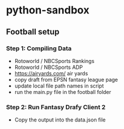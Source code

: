 # python-sandbox

## Football setup

### Step 1: Compiling Data
- Rotoworld / NBCSports Rankings
- Rotoworld / NBCSports ADP
- https://airyards.com/ air yards
- copy draft from EPSN fantasy league page
- update local file path names in script
- run the main.py file in the football folder

### Step 2: Run Fantasy Drafy Client 2
- Copy the output into the data.json file
